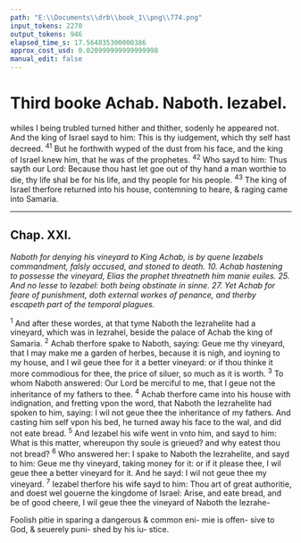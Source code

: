 ```yaml
---
path: "E:\\Documents\\drb\\book_1\\png\\774.png"
input_tokens: 2270
output_tokens: 946
elapsed_time_s: 17.564835300000386
approx_cost_usd: 0.020999999999999998
manual_edit: false
---
```

# Third booke Achab. Naboth. Iezabel.

whiles I being trubled turned hither and thither, sodenly he appeared not. And the king of Israel sayd to him: This is thy iudgement, which thy self hast decreed. <sup>41</sup> But he forthwith wyped of the dust from his face, and the king of Israel knew him, that he was of the prophetes. <sup>42</sup> Who sayd to him: Thus sayth our Lord: Because thou hast let goe out of thy hand a man worthie to die, thy life shal be for his life, and thy people for his people. <sup>43</sup> The king of Israel therfore returned into his house, contemning to heare, & raging came into Samaria.

<hr>

## Chap. XXI.

*Naboth for denying his vineyard to King Achab, is by quene Iezabels commandment, falsly accused, and stoned to death. 10. Achab hastening to possesse the vineyard, Elias the prophet threatneth him manie euiles. 25. And no lesse to Iezabel: both being obstinate in sinne. 27. Yet Achab for feare of punishment, doth external workes of penance, and therby escapeth part of the temporal plagues.*

<sup>1</sup> And after these wordes, at that tyme Naboth the Iezrahelite had a vineyard, which was in Iezrahel, beside the palace of Achab the king of Samaria. <sup>2</sup> Achab therfore spake to Naboth, saying: Geue me thy vineyard, that I may make me a garden of herbes, because it is nigh, and ioyning to my house, and I wil geue thee for it a better vineyard: or if thou thinke it more commodious for thee, the price of siluer, so much as it is worth. <sup>3</sup> To whom Naboth answered: Our Lord be merciful to me, that I geue not the inheritance of my fathers to thee. <sup>4</sup> Achab therfore came into his house with indignation, and fretting vpon the word, that Naboth the Iezrahelite had spoken to him, saying: I wil not geue thee the inheritance of my fathers. And casting him self vpon his bed, he turned away his face to the wal, and did not eate bread. <sup>5</sup> And Iezabel his wife went in vnto him, and sayd to him: What is this matter, whereupon thy soule is grieued? and why eatest thou not bread? <sup>6</sup> Who answered her: I spake to Naboth the Iezrahelite, and sayd to him: Geue me thy vineyard, taking money for it: or if it please thee, I wil geue thee a better vineyard for it. And he sayd: I wil not geue thee my vineyard. <sup>7</sup> Iezabel therfore his wife sayd to him: Thou art of great authoritie, and doest wel gouerne the kingdome of Israel: Arise, and eate bread, and be of good cheere, I wil geue thee the vineyard of Naboth the Iezrahe-

<aside>Foolish pitie in sparing a dangerous & common eni- mie is offen- sive to God, & seuerely puni- shed by his iu- stice.</aside>

[^1]: If no subiect were lord of anie land, but only at the kings pleasure & kinges were proper lordes of al the landes in their king- domes, then Achab might haue taken Naboths vin- yard; especial- ly geuing him a better, or money for it. Neither was it a value scruple in Naboth, to conserue his ancesters inhe- ritance. For